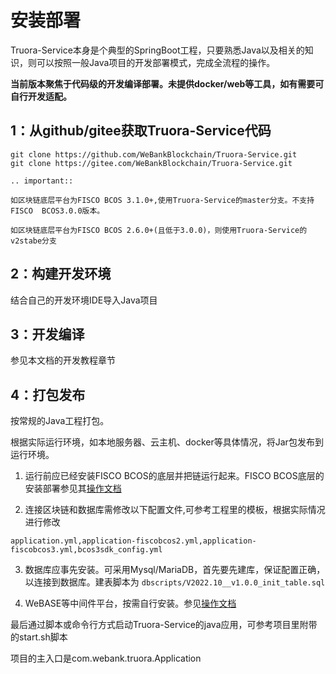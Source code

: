 # 安装部署

Truora-Service本身是个典型的SpringBoot工程，只要熟悉Java以及相关的知识，则可以按照一般Java项目的开发部署模式，完成全流程的操作。


**当前版本聚焦于代码级的开发编译部署。未提供docker/web等工具，如有需要可自行开发适配。**

## 1：从github/gitee获取Truora-Service代码
```
git clone https://github.com/WeBankBlockchain/Truora-Service.git
git clone https://gitee.com/WeBankBlockchain/Truora-Service.git
```

```eval_rst 
.. important::

如区块链底层平台为FISCO BCOS 3.1.0+,使用Truora-Service的master分支。不支持FISCO  BCOS3.0.0版本。

如区块链底层平台为FISCO BCOS 2.6.0+(且低于3.0.0)，则使用Truora-Service的v2stabe分支
``` 


## 2：构建开发环境
结合自己的开发环境IDE导入Java项目

## 3：开发编译
参见本文档的开发教程章节

## 4：打包发布
按常规的Java工程打包。

根据实际运行环境，如本地服务器、云主机、docker等具体情况，将Jar包发布到运行环境。

1) 运行前应已经安装FISCO BCOS的底层并把链运行起来。FISCO BCOS底层的安装部署参见其[操作文档](https://fisco-bcos-doc.readthedocs.io/zh_CN/latest/)

2) 连接区块链和数据库需修改以下配置文件,可参考工程里的模板，根据实际情况进行修改
```
application.yml,application-fiscobcos2.yml,application-fiscobcos3.yml,bcos3sdk_config.yml
```

3) 数据库应事先安装。可采用Mysql/MariaDB，首先要先建库，保证配置正确，以连接到数据库。建表脚本为
```dbscripts/V2022.10__v1.0.0_init_table.sql```


4) WeBASE等中间件平台，按需自行安装。参见[操作文档](https://webasedoc.readthedocs.io/zh_CN/latest/)

最后通过脚本或命令行方式启动Truora-Service的java应用，可参考项目里附带的start.sh脚本

项目的主入口是com.webank.truora.Application




